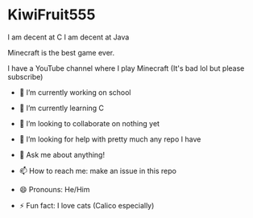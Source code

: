 # KiwiFruit555
I am decent at C
I am decent at Java

Minecraft is the best game ever.

I have a YouTube channel where I play Minecraft (It's bad lol but please subscribe)

- 🔭 I’m currently working on school
- 🌱 I’m currently learning C
- 👯 I’m looking to collaborate on nothing yet
- 🤔 I’m looking for help with pretty much any repo I have
- 💬 Ask me about anything!
- 📫 How to reach me: make an issue in this repo
- 😄 Pronouns: He/Him
- ⚡ Fun fact: I love cats (Calico especially)

  <!--
  **KiwiFruit555/KiwiFruit555** is a ✨ _special_ ✨ repository because its `README.md` (this file) appears on your GitHub profile.

Here are some ideas to get you started:

- 🔭 I’m currently working on ...
- 🌱 I’m currently learning ...
- 👯 I’m looking to collaborate on ...
- 🤔 I’m looking for help with ...
- 💬 Ask me about ...
- 📫 How to reach me: ...
- 😄 Pronouns: ...
- ⚡ Fun fact: ...
-->
